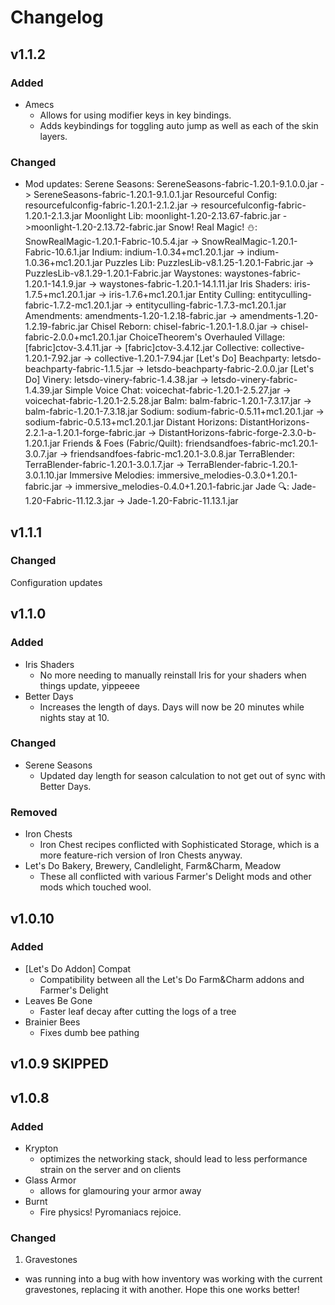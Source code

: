 # Changelog

## v1.1.2

### Added
* Amecs
  * Allows for using modifier keys in key bindings. 
  * Adds keybindings for toggling auto jump as well as each of the skin layers.


### Changed
* Mod updates: 
Serene Seasons: SereneSeasons-fabric-1.20.1-9.1.0.0.jar -> SereneSeasons-fabric-1.20.1-9.1.0.1.jar
Resourceful Config: resourcefulconfig-fabric-1.20.1-2.1.2.jar -> resourcefulconfig-fabric-1.20.1-2.1.3.jar
Moonlight Lib: moonlight-1.20-2.13.67-fabric.jar ->moonlight-1.20-2.13.72-fabric.jar
Snow! Real Magic! ⛄: SnowRealMagic-1.20.1-Fabric-10.5.4.jar -> SnowRealMagic-1.20.1-Fabric-10.6.1.jar
Indium: indium-1.0.34+mc1.20.1.jar -> indium-1.0.36+mc1.20.1.jar
Puzzles Lib: PuzzlesLib-v8.1.25-1.20.1-Fabric.jar -> PuzzlesLib-v8.1.29-1.20.1-Fabric.jar
Waystones: waystones-fabric-1.20.1-14.1.9.jar -> waystones-fabric-1.20.1-14.1.11.jar
Iris Shaders: iris-1.7.5+mc1.20.1.jar -> iris-1.7.6+mc1.20.1.jar
Entity Culling: entityculling-fabric-1.7.2-mc1.20.1.jar -> entityculling-fabric-1.7.3-mc1.20.1.jar
Amendments: amendments-1.20-1.2.18-fabric.jar -> amendments-1.20-1.2.19-fabric.jar
Chisel Reborn: chisel-fabric-1.20.1-1.8.0.jar -> chisel-fabric-2.0.0+mc1.20.1.jar
ChoiceTheorem's Overhauled Village: [fabric]ctov-3.4.11.jar -> [fabric]ctov-3.4.12.jar
Collective: collective-1.20.1-7.92.jar -> collective-1.20.1-7.94.jar
[Let's Do] Beachparty: letsdo-beachparty-fabric-1.1.5.jar -> letsdo-beachparty-fabric-2.0.0.jar
[Let's Do] Vinery: letsdo-vinery-fabric-1.4.38.jar -> letsdo-vinery-fabric-1.4.39.jar
Simple Voice Chat: voicechat-fabric-1.20.1-2.5.27.jar -> voicechat-fabric-1.20.1-2.5.28.jar
Balm: balm-fabric-1.20.1-7.3.17.jar -> balm-fabric-1.20.1-7.3.18.jar
Sodium: sodium-fabric-0.5.11+mc1.20.1.jar -> sodium-fabric-0.5.13+mc1.20.1.jar
Distant Horizons: DistantHorizons-2.2.1-a-1.20.1-forge-fabric.jar -> DistantHorizons-fabric-forge-2.3.0-b-1.20.1.jar
Friends & Foes (Fabric/Quilt): friendsandfoes-fabric-mc1.20.1-3.0.7.jar -> friendsandfoes-fabric-mc1.20.1-3.0.8.jar
TerraBlender: TerraBlender-fabric-1.20.1-3.0.1.7.jar -> TerraBlender-fabric-1.20.1-3.0.1.10.jar
Immersive Melodies: immersive_melodies-0.3.0+1.20.1-fabric.jar -> immersive_melodies-0.4.0+1.20.1-fabric.jar
Jade 🔍: Jade-1.20-Fabric-11.12.3.jar -> Jade-1.20-Fabric-11.13.1.jar

## v1.1.1

### Changed
Configuration updates

## v1.1.0

### Added
* Iris Shaders
  * No more needing to manually reinstall Iris for your shaders when things update, yippeeee
* Better Days
  * Increases the length of days. Days will now be 20 minutes while nights stay at 10.

### Changed
* Serene Seasons
  * Updated day length for season calculation to not get out of sync with Better Days.

### Removed
* Iron Chests
  * Iron Chest recipes conflicted with Sophisticated Storage, which is a more feature-rich version of Iron Chests anyway.
* Let's Do Bakery, Brewery, Candlelight, Farm&Charm, Meadow
  * These all conflicted with various Farmer's Delight mods and other mods which touched wool. 

## v1.0.10

### Added
* [Let's Do Addon] Compat
  * Compatibility between all the Let's Do Farm&Charm addons and Farmer's Delight
* Leaves Be Gone
  * Faster leaf decay after cutting the logs of a tree
* Brainier Bees
  * Fixes dumb bee pathing 

## v1.0.9 SKIPPED

## v1.0.8

### Added

* Krypton
  * optimizes the networking stack, should lead to less performance strain on the server and on clients
* Glass Armor
  * allows for glamouring your armor away
* Burnt
  * Fire physics! Pyromaniacs rejoice.

### Changed

1. Gravestones
  * was running into a bug with how inventory was working with the current gravestones, replacing it with another. Hope this one works better!
